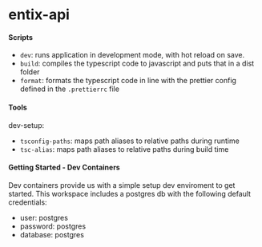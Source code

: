 # entix-api

#### Scripts

- `dev`: runs application in development mode, with hot reload on save.
- `build`: compiles the typescript code to javascript and puts that in a dist folder
- `format`: formats the typescript code in line with the prettier config defined in the `.prettierrc` file

#### Tools

dev-setup:

- `tsconfig-paths`: maps path aliases to relative paths during runtime
- `tsc-alias`: maps path aliases to relative paths during build time

#### Getting Started - Dev Containers

Dev containers provide us with a simple setup dev enviroment to get started. This workspace includes a postgres db with the following default credentials:

- user: postgres
- password: postgres
- database: postgres
